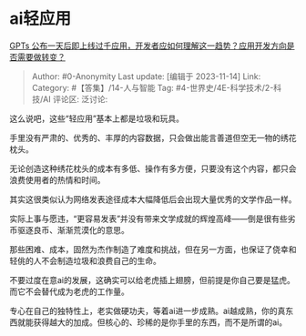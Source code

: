 # ai轻应用
[GPTs 公布一天后即上线过千应用，开发者应如何理解这一趋势？应用开发方向是否需要做转变？](https://www.zhihu.com/question/629714147/answer/3287829561)

> Author: #0-Anonymity
> Last update: [编辑于 2023-11-14]
> Link:
> Category:  #【答集】/14-人与智能
> Tag: #4-世界史/4E-科学技术/2-科技/AI
> 评论区:
> 泛讨论:

这么说吧，这些“轻应用”基本上都是垃圾和玩具。

手里没有严肃的、优秀的、丰厚的内容数据，只会做出能言善道但空无一物的绣花枕头。

无论创造这种绣花枕头的成本有多低、操作有多方便，只要没有这个内容，都只会浪费使用者的热情和时间。

其实这很类似认为网络发表途径成本大幅降低后会出现大量优秀的文学作品一样。

实际上事与愿违，“更容易发表”并没有带来文学成就的辉煌高峰——倒是很有些劣币驱逐良币、渐渐荒漠化的意思。

那些困难、成本，固然为杰作制造了难度和挑战，但在另一方面，也保证了侥幸和轻佻的人不会制造垃圾和浪费自己的生命。

不要过度在意ai的发展，这确实可以给老虎插上翅膀，但前提是你自己要是猛虎。而它不会替代成为老虎的工作量。

专心在自己的独特性上，老实做硬功夫，等着ai进一步成熟。ai越成熟，你的真东西就能获得越大的加成。但核心的、珍稀的是你手里的东西，而不是所谓的ai。
